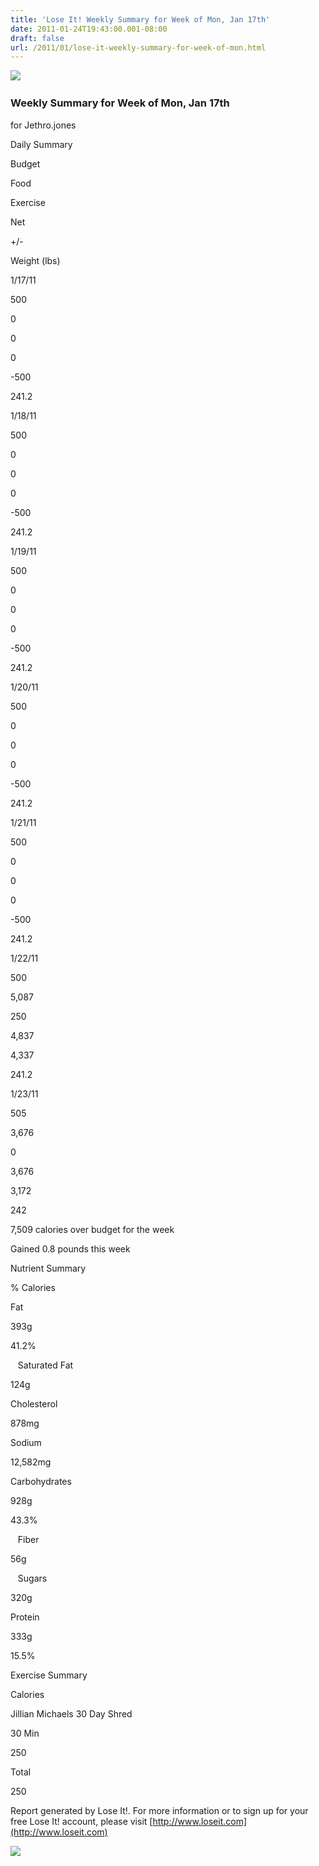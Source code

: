 ```yaml
---
title: 'Lose It! Weekly Summary for Week of Mon, Jan 17th'
date: 2011-01-24T19:43:00.001-08:00
draft: false
url: /2011/01/lose-it-weekly-summary-for-week-of-mon.html
---
```


![](http://www.loseit.com/_images/mail/logo.jpg) 

### Weekly Summary for Week of Mon, Jan 17th

for Jethro.jones

Daily Summary

Budget

Food

Exercise

Net

+/-

Weight (lbs)

1/17/11

500

0

0

0

\-500

241.2

1/18/11

500

0

0

0

\-500

241.2

1/19/11

500

0

0

0

\-500

241.2

1/20/11

500

0

0

0

\-500

241.2

1/21/11

500

0

0

0

\-500

241.2

1/22/11

500

5,087

250

4,837

4,337

241.2

1/23/11

505

3,676

0

3,676

3,172

242

7,509 calories over budget for the week

Gained 0.8 pounds this week

Nutrient Summary

% Calories

Fat

393g

41.2%

   Saturated Fat

124g

Cholesterol

878mg

Sodium

12,582mg

Carbohydrates

928g

43.3%

   Fiber

56g

   Sugars

320g

Protein

333g

15.5%

Exercise Summary

Calories

Jillian Michaels 30 Day Shred

30 Min

250

Total

250

Report generated by Lose It!. For more information or to sign up for your free Lose It! account, please visit [http://www.loseit.com](http://www.loseit.com)

![](http://mailing.loseit.com/wf/open?rp=J1sj0O0ZnhVNAVgRvrV0xcAipD6hoN9Y7bZg8eL8CW6viiiIorbFJWYlQN2RNhoWm9EN2fj6RJ94aMk6Z6%2BK96QNtHhZIXwz1JXUBxj4i7E%3D&up=fWiY92GhP2938mQ4XFKEE%2Bbm5TsLN98rvOxgyHMmNoM%3D&u=0jCJSWK2SsKcknwPtoEjnw%2Foo0.gif)